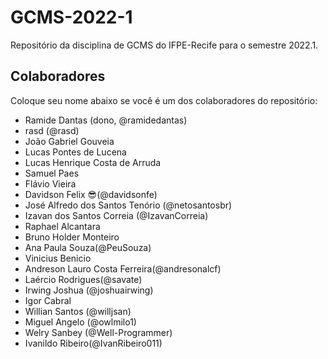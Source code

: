 # GCMS-2022-1
Repositório da disciplina de GCMS do IFPE-Recife para o semestre 2022.1.

## Colaboradores
Coloque seu nome abaixo se você é um dos colaboradores do repositório:
* Ramide Dantas (dono, @ramidedantas)
* rasd (@rasd)
* João Gabriel Gouveia
* Lucas Pontes de Lucena
* Lucas Henrique Costa de Arruda
* Samuel Paes
* Flávio Vieira
* Davidson Felix 😎(@davidsonfe)
* José Alfredo dos Santos Tenório (@netosantosbr)
* Izavan dos Santos Correia (@IzavanCorreia)
* Raphael Alcantara
* Bruno Holder Monteiro
* Ana Paula Souza(@PeuSouza)
* Vinicius Benicio
* Andreson Lauro Costa Ferreira(@andresonalcf)
* Laércio Rodrigues(@savate)
* Irwing Joshua (@joshuairwing)
* Igor Cabral
* Willian Santos (@willjsan)
* Miguel Angelo (@owlmilo1)
* Welry Sanbey (@Well-Programmer)
* Ivanildo Ribeiro(@IvanRibeiro011)
